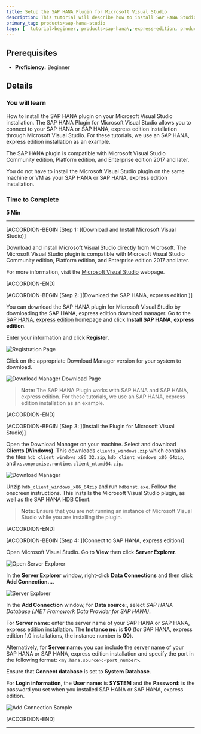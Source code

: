 ```yaml
---
title: Setup the SAP HANA Plugin for Microsoft Visual Studio
description: This tutorial will describe how to install SAP HANA Studio for use with a Microsoft Visual Studio installation.
primary_tag: products>sap-hana-studio
tags: [  tutorial>beginner, products>sap-hana\,-express-edition, products>sap-hana-studio ]
---
```


## Prerequisites  
 - **Proficiency:** Beginner

## Details
### You will learn  
How to install the SAP HANA plugin on your Microsoft Visual Studio installation. The SAP HANA Plugin for Microsoft Visual Studio allows you to connect to your SAP HANA or SAP HANA, express edition installation through Microsoft Visual Studio. For these tutorials, we use an SAP HANA, express edition installation as an example.

The SAP HANA plugin is compatible with Microsoft Visual Studio Community edition, Platform edition, and Enterprise edition 2017 and later.

You do not have to install the Microsoft Visual Studio plugin on the same machine or VM as your SAP HANA or SAP HANA, express edition installation.

### Time to Complete
**5 Min**

---

[ACCORDION-BEGIN [Step 1: ](Download and Install Microsoft Visual Studio)]

Download and install Microsoft Visual Studio directly from Microsoft. The Microsoft Visual Studio plugin is compatible with Microsoft Visual Studio Community edition, Platform edition, and Enterprise edition 2017 and later.

For more information, visit the [Microsoft Visual Studio](https://www.visualstudio.com/) webpage.

[ACCORDION-END]

[ACCORDION-BEGIN [Step 2: ](Download the SAP HANA, express edition )]

You can download the SAP HANA plugin for Microsoft Visual Studio  by downloading the SAP HANA, express edition download manager. Go to the [SAP HANA, express edition](https://www.sap.com/sap-hana-express) homepage and click **Install SAP HANA, express edition**.

Enter your information and click **Register**.

![Registration Page](HXE_register_rev023.png)

Click on the appropriate Download Manager version for your system to download.

![Download Manager Download Page](hxe_register_success_211.png)

> **Note:**
> The SAP HANA Plugin works with SAP HANA and SAP HANA, express edition. For these tutorials, we use an SAP HANA, express edition installation as an example.

[ACCORDION-END]


[ACCORDION-BEGIN [Step 3: ](Install the Plugin for Microsoft Visual Studio)]

Open the Download Manager on your machine. Select and download **Clients (Windows)**. This downloads `clients_windows.zip` which contains the files `hdb_client_windows_x86_32.zip`, `hdb_client_windows_x86_64zip`, and `xs.onpremise.runtime.client_ntamd64.zip`.

![Download Manager](download_manager.png)

Unzip `hdb_client_windows_x86_64zip` and run `hdbinst.exe`. Follow the onscreen instructions. This installs the Microsoft Visual Studio plugin, as well as the SAP HANA HDB Client.

> **Note:**
> Ensure that you are not running an instance of Microsoft Visual Studio while you are installing the plugin.

[ACCORDION-END]


[ACCORDION-BEGIN [Step 4: ](Connect to SAP HANA, express edition)]

Open Microsoft Visual Studio. Go to __View__ then click __Server Explorer__.

![Open Server Explorer](open_server_explorer.png)

In the __Server Explorer__ window, right-click __Data Connections__ and then click __Add Connection...__.

![Server Explorer](server_explorer.png)

In the __Add Connection__ window, for __Data source:__, select _SAP HANA Database (.NET Framework Data Provider for SAP HANA)_.

For __Server name:__ enter the server name of your SAP HANA or SAP HANA, express edition installation. The __Instance no:__ is __90__ (for SAP HANA, express edition 1.0 installations, the instance number is __00__).

Alternatively, for __Server name:__ you can include the server name of your SAP HANA or SAP HANA, express edition installation and specify the port in the following format: `<my.hana.source>:<port_number>`.

Ensure that __Connect database__ is set to __System Database__.

For __Login information__, the __User name:__ is __SYSTEM__ and the __Password:__ is the password you set when you installed SAP HANA or SAP HANA, express edition.

![Add Connection Sample](add_connection_sample.png)

[ACCORDION-END]

---
